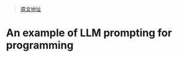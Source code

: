 > [原文地址](https://martinfowler.com/articles/2023-chatgpt-xu-hao.html)

# An example of LLM prompting for programming
